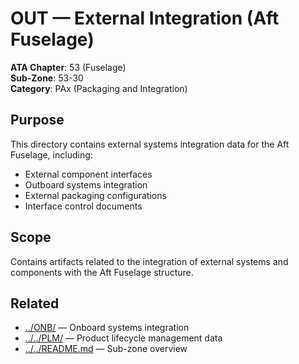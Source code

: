 # OUT — External Integration (Aft Fuselage)

**ATA Chapter**: 53 (Fuselage)  
**Sub-Zone**: 53-30  
**Category**: PAx (Packaging and Integration)

## Purpose

This directory contains external systems integration data for the Aft Fuselage, including:
- External component interfaces
- Outboard systems integration
- External packaging configurations
- Interface control documents

## Scope

Contains artifacts related to the integration of external systems and components with the Aft Fuselage structure.

## Related

- [../ONB/](../ONB/) — Onboard systems integration
- [../../PLM/](../../PLM/) — Product lifecycle management data
- [../../README.md](../../README.md) — Sub-zone overview
